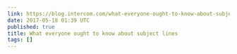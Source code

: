 ```yaml
---
link: https://blog.intercom.com/what-everyone-ought-to-know-about-subject-lines/
date: 2017-05-18 01:39 UTC
published: true
title: What everyone ought to know about subject lines
tags: []
---
```



